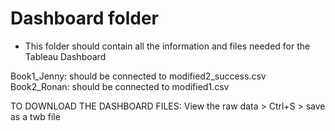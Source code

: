 # Dashboard folder

- This folder should contain all the information and files needed for the Tableau Dashboard

Book1_Jenny: should be connected to modified2_success.csv
Book2_Ronan: should be connected to modified1.csv

TO DOWNLOAD THE DASHBOARD FILES: View the raw data > Ctrl+S > save as a twb file
